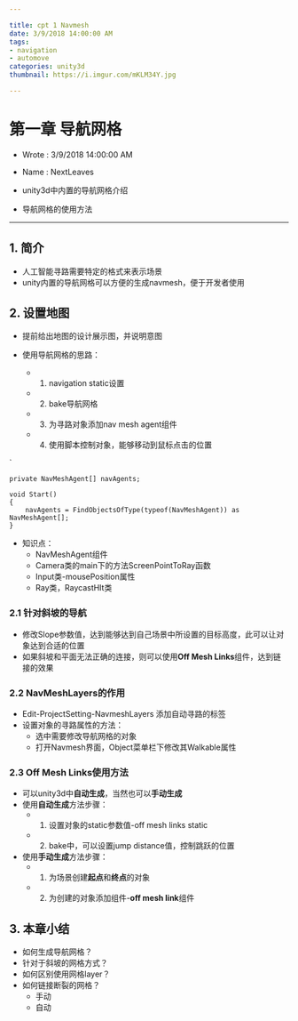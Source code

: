 ```yaml
---

title: cpt 1 Navmesh
date: 3/9/2018 14:00:00 AM 
tags:
- navigation
- automove
categories: unity3d
thumbnail: https://i.imgur.com/mKLM34Y.jpg

---
```


# 第一章 导航网格 #

* Wrote : 3/9/2018 14:00:00 AM 
* Name  : NextLeaves

* unity3d中内置的导航网格介绍
* 导航网格的使用方法

---

## 1. 简介 ##

* 人工智能寻路需要特定的格式来表示场景
* unity内置的导航网格可以方便的生成navmesh，便于开发者使用

## 2. 设置地图 ##

* 提前给出地图的设计展示图，并说明意图

* 使用导航网格的思路：
	* 1. navigation static设置
	* 2. bake导航网格
	* 3. 为寻路对象添加nav mesh agent组件
	* 4. 使用脚本控制对象，能够移动到鼠标点击的位置

`

	private NavMeshAgent[] navAgents;
	
	void Start()
	{
		navAgents = FindObjectsOfType(typeof(NavMeshAgent)) as NavMeshAgent[];
	}
	
* 知识点：
	* NavMeshAgent组件
	* Camera类的main下的方法ScreenPointToRay函数
	* Input类-mousePosition属性
	* Ray类，RaycastHIt类

### 2.1 针对斜坡的导航 ###

* 修改Slope参数值，达到能够达到自己场景中所设置的目标高度，此可以让对象达到合适的位置
* 如果斜坡和平面无法正确的连接，则可以使用**Off Mesh Links**组件，达到链接的效果

### 2.2 NavMeshLayers的作用 ###

* Edit-ProjectSetting-NavmeshLayers 添加自动寻路的标签
* 设置对象的寻路属性的方法：
	* 选中需要修改导航网格的对象
	* 打开Navmesh界面，Object菜单栏下修改其Walkable属性

### 2.3 Off Mesh Links使用方法 ###

* 可以unity3d中**自动生成**，当然也可以**手动生成**
* 使用**自动生成**方法步骤：
	* 1. 设置对象的static参数值-off mesh links static
	* 2. bake中，可以设置jump distance值，控制跳跃的位置
* 使用**手动生成**方法步骤：
	* 1. 为场景创建**起点**和**终点**的对象
	* 2. 为创建的对象添加组件-**off mesh link**组件

## 3. 本章小结 ##

* 如何生成导航网格？
* 针对于斜坡的网格方式？
* 如何区别使用网格layer？
* 如何链接断裂的网格？
	* 手动
	* 自动
